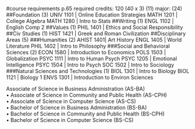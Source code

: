 #course requirements p.65
required credits: 120 (40 x 3)
(11)
major: (24)
##Foundation (3)
UNIV 1101 | Online Education Strategies
MATH 1201 | College Algebra
MATH 1280 | Intro to Stats
##Writing (1)
ENGL 1102 | English Comp 2
##Values (1)
PHIL 1401 | Ethics and Social Responsibility
##Civ Studies (1)
HIST 1421 | Greek and Roman Civilization
##Disciplinary Areas (5)
###Humanities (2)
AHIST 1401| Art History
ENGL 1405 | World Literature
PHIL 1402 | Intro to Philosophy
###Social and Behavioral Sciences (2)
ECON 1580 | Introduction to Economics
POLS 1503 | Globalization
PSYC 1111 | Intro to Human Psych
PSYC 1205 | Emotional Intelligence
PSYC 1504 | Intro to Psych
SOC  1502 | Intro to Sociology
###Natural Sciences and Technologies (1)
BIOL 1301 | Intro to Biology 
BIOL 1121 | Biology 1
ENVS 1301 | Introduction to Environ Sciences

Associate of Science in Business Administration (AS-BA)  
• Associate of Science in Community and Public Health (AS-CPH)  
• Associate of Science in Computer Science (AS-CS)  
• Bachelor of Science in Business Administration (BS-BA)  
• Bachelor of Science in Community and Public Health (BS-CPH)  
• Bachelor of Science in Computer Science (BS-CS)   